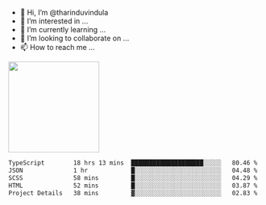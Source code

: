 - 👋 Hi, I’m @tharinduvindula
- 👀 I’m interested in ...
- 🌱 I’m currently learning ...
- 💞️ I’m looking to collaborate on ...
- 📫 How to reach me ...

<!---
tharinduvindula/tharinduvindula is a ✨ special ✨ repository because its `README.md` (this file) appears on your GitHub profile.
You can click the Preview link to take a look at your changes.
--->

<img height="180em" src="https://github-readme-stats.vercel.app/api?username=tharinduvindula&show_icons=true&hide_border=false&&count_private=true&include_all_commits=true" />


<!--START_SECTION:waka-->

```txt
TypeScript        18 hrs 13 mins  ████████████████████░░░░░   80.46 %
JSON              1 hr            █░░░░░░░░░░░░░░░░░░░░░░░░   04.48 %
SCSS              58 mins         █░░░░░░░░░░░░░░░░░░░░░░░░   04.29 %
HTML              52 mins         █░░░░░░░░░░░░░░░░░░░░░░░░   03.87 %
Project Details   38 mins         ▓░░░░░░░░░░░░░░░░░░░░░░░░   02.83 %
```

<!--END_SECTION:waka-->
